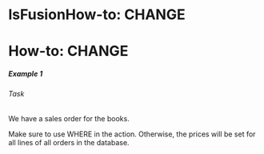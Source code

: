 # lsFusionHow-to: CHANGE

# How-to: CHANGE

##### Example 1

###### Task

We have a sales order for the books.



Make sure to use WHERE in the action. Otherwise, the prices will be set for all lines of all orders in the database.

